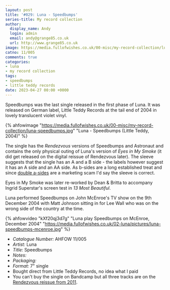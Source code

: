 ```yaml
---
layout: post
title: '#029: Luna - Speedbumps'
series-title: My record collection 
author:
  display_name: Andy
  login: admin
  email: andy@grange85.co.uk
  url: http://www.grange85.co.uk
image: https://media.fullofwishes.co.uk/00-misc/my-record-collection/luna-speedbumps.jpg
catno: 11/005
comments: true
categories:
- luna
- my record collection
tags:
- speedbumps
- little teddy records
date: 2023-04-27 00:00 +0000
---
```

Speedbumps was the last single released in the first phase of Luna. It was released on German label, Little Teddy Records at the tail end of 2004 in lovely translucent violet vinyl.

{% ahfowimage "https://media.fullofwishes.co.uk/00-misc/my-record-collection/luna-speedbumps.jpg" "Luna - Speedbumps (Little Teddy, 2004)" %}

The single has the _Rendezvous_ versions of Speedbumps and Astronaut and contains the only physical outing of Luna's version of _Eyes in My Smoke_ (it did get released on the digital reissue of Rendezvous later). The sleeve suggests that the single has an A and a B side - the labels however suggest it has an A side and an AA side. As b-sides are a long established treat and since [double a-sides](https://en.wikipedia.org/wiki/A-side_and_B-side#Double_A-side) are a marketing scam I'd say the sleeve is correct.

Eyes in My Smoke was later re-worked by Dean & Britta to accompany Ingrid Superstar's screen test in _13 Most Beautiful_.

Luna performed Speedbumps on John McEnroe's TV show on the 9th December 2004 with Matt Johnson sitting in for Lee Wall who was on the wrong side of the country at the time.

{% ahfowvideo "kXf20qj3d7g" "Luna play Speedbumps on McEnroe, December 2004" "https://media.fullofwishes.co.uk/02-luna/pictures/luna-speedbumps-mcenroe.jpg" %}

 - *Catalogue Number:* AHFOW 11/005
 - *Artist:* Luna
 - *Title:* Speedbumps
 - *Notes:* 
 - *Packaging:* 
 - *Format:* 7" single
 - Bought direct from Little Teddy Records, no idea what I paid
 - You can't buy the single on Bandcamp but all three tracks are on the [Rendezvous reissue from 2011](https://luna.bandcamp.com/album/rendezvous).
